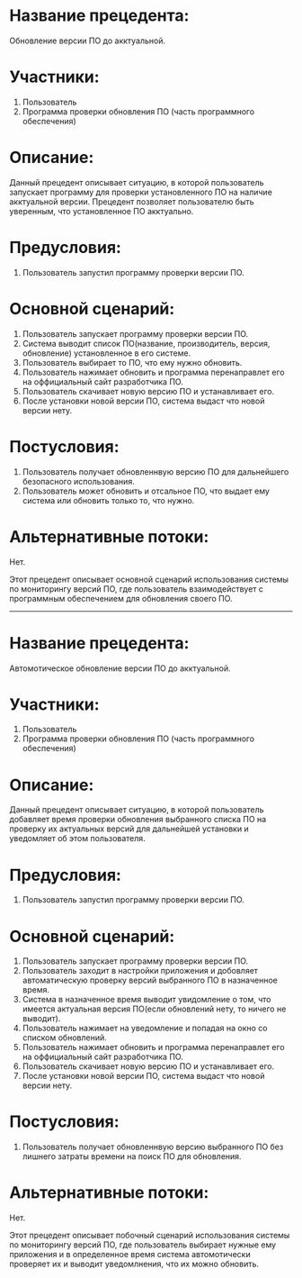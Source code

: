 # Название прецедента: 
Обновление версии ПО до акктуальной.

# Участники:
1. Пользователь
2. Программа проверки обновления ПО (часть программного обеспечения)

# Описание: 
Данный прецедент описывает ситуацию, в которой пользователь запускает программу для проверки установленного ПО на наличие акктуальной версии. Прецедент позволяет пользователю быть уверенным, что установленное ПО акктуально.

# Предусловия:
1. Пользователь запустил программу проверки версии ПО.

# Основной сценарий:
1. Пользователь запускает программу проверки версии ПО.
2. Система выводит список ПО(название, производитель, версия, обновление) установленное в его системе.
3. Пользователь выбирает то ПО, что ему нужно обновить.
4. Пользователь нажимает обновить и программа перенаправлет его на оффициальный сайт разработчика ПО.
5. Пользователь скачивает новую версию ПО и устанавливает его.
6. После установки новой версии ПО, система выдаст что новой версии нету.

# Постусловия:
1. Пользователь получает обновленнвую версию ПО для дальнейшего безопасного использования.
2. Пользователь может обновить и отсальное ПО, что выдает ему система или обновить только то, что нужно.

# Альтернативные потоки:
Нет.


Этот прецедент описывает основной сценарий использования системы по мониторингу версий ПО, где пользователь взаимодействует с программным обеспечением для обновления своего ПО.

_______________________________________________________________________________________________________________________________________________________________________________________________________________________________________

# Название прецедента: 
Автомотическое обновление версии ПО до акктуальной.

# Участники:
1. Пользователь
2. Программа проверки обновления ПО (часть программного обеспечения)

# Описание: 
Данный прецедент описывает ситуацию, в которой пользователь добавляет время проверки обновления выбранного списка ПО на проверку их актуальных версий для дальнейшей установки и уведомляет об этом пользователя.

# Предусловия:
1. Пользователь запустил программу проверки версии ПО.

# Основной сценарий:
1. Пользователь запускает программу проверки версии ПО.
2. Пользователь заходит в настройки приложения и добовляет автоматическую проверку версий выбранного ПО в назначенное время.
3. Система в назначенное время выводит увидомление о том, что имеется актуальная версия ПО(если обновлений нету, то ничего не выводит).
4. Пользователь нажимает на уведомление и попадая на окно со списком обновлений.
5. Пользователь нажимает обновить и программа перенаправлет его на оффициальный сайт разработчика ПО.
6. Пользователь скачивает новую версию ПО и устанавливает его.
7. После установки новой версии ПО, система выдаст что новой версии нету.

# Постусловия:
1. Пользователь получает обновленнвую версию выбранного ПО без лишнего затраты времени на поиск ПО для обновления.

# Альтернативные потоки:
Нет.


Этот прецедент описывает побочный сценарий использования системы по мониторингу версий ПО, где пользователь выбирает нужные ему приложения и в определенное время система автомотически проверяет их и выводит уведомлнения, что их можно обновить.
